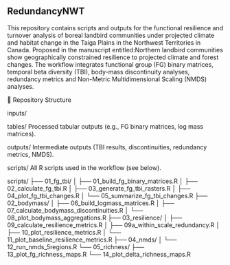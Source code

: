 ## RedundancyNWT
This repository contains scripts and outputs for the functional resilience and turnover analysis of boreal landbird communities under projected climate and habitat change in the Taiga Plains in the Northwest Territories in Canada. Proposed in the manuscript entitled:Northern landbird communities show geographically constrained resilience to projected climate and forest changes.
The workflow integrates functional group (FG) binary matrices, temporal beta diversity (TBI), body-mass discontinuity analyses, redundancy metrics and Non-Metric Multidimensional Scaling (NMDS) analyses.

📂 Repository Structure

inputs/

tables/
Processed tabular outputs (e.g., FG binary matrices, log mass matrices).

outputs/
Intermediate outputs (TBI results, discontinuities, redundancy metrics, NMDS).

scripts/
All R scripts used in the workflow (see below).

scripts/
 ├── 01_fg_tbi/
 │    ├── 01_build_fg_binary_matrices.R
 │    ├── 02_calculate_fg_tbi.R
 │    ├── 03_generate_fg_tbi_rasters.R
 │    ├── 04_plot_fg_tbi_changes.R
 │    └── 05_summarize_fg_tbi_changes.R
 ├── 02_bodymass/
 │    ├── 06_build_logmass_matrices.R
 │    ├── 07_calculate_bodymass_discontinuities.R
 │    └── 08_plot_bodymass_aggregations.R
 ├── 03_resilience/
 │    ├── 09_calculate_resilience_metrics.R
 │    ├── 09a_within_scale_redundancy.R
 │    ├── 10_plot_resilience_metrics.R
 │    └── 11_plot_baseline_resilience_metrics.R
 ├── 04_nmds/
 │    └── 12_run_nmds_5regions.R
 └── 05_richness/
      ├── 13_plot_fg_richness_maps.R
      └── 14_plot_delta_richness_maps.R
